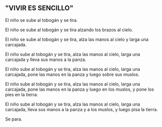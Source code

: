 ## "VIVIR ES SENCILLO"

El niño se sube al tobogán y se tira.

El niño se sube al tobogán y se tira alzando los brazos al cielo.

El niño se sube al tobogán y se tira, alza las manos al cielo y larga una carcajada.

El niño sube al tobogán y se tira, alza las manos al cielo, larga una carcajada y lleva sus manos a la panza.

El niño sube al tobogán y se tira, alza las manos al cielo, larga una carcajada, pone las manos en la panza y luego sobre sus muslos.

El niño sube al tobogán y se tira, alza las manos al cielo, larga una carcajada, pone las manos en la panza y luego en los muslos, y pone los pies en la tierra.

El niño sube al tobogán y se tira, alza las manos al cielo, larga una carcajada, lleva sus manos a la panza y a los muslos, y luego pisa la tierra.

Se para.